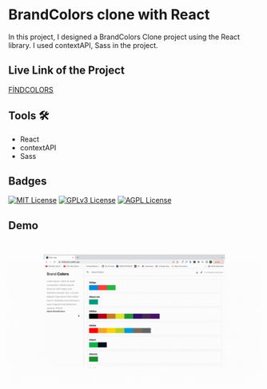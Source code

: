 # BrandColors clone with React


In this project, I designed a BrandColors Clone project using the React library.
I used contextAPI, Sass in the project.

## Live Link of the Project

[FİNDCOLORS](https://findicolors.netlify.app/)

## Tools 🛠️

- React
- contextAPI
- Sass
  
## Badges

[![MIT License](https://img.shields.io/badge/License-MIT-green.svg)](https://choosealicense.com/licenses/mit/)
[![GPLv3 License](https://img.shields.io/badge/License-GPL%20v3-yellow.svg)](https://opensource.org/licenses/)
[![AGPL License](https://img.shields.io/badge/license-AGPL-blue.svg)](http://www.gnu.org/licenses/agpl-3.0)

  
## Demo

![Demo](src/demo/clip.gif)
